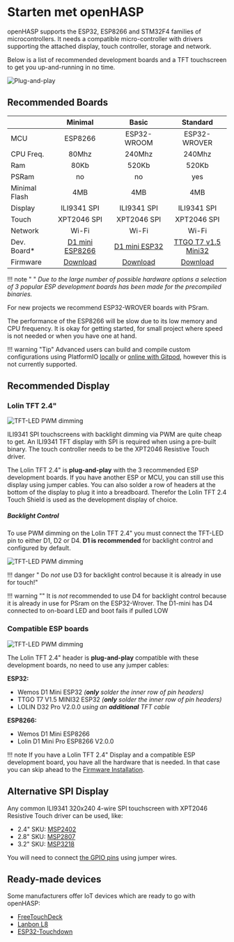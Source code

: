 <h1>Starten met openHASP</h1>

openHASP supports the ESP32, ESP8266 and STM32F4 families of microcontrollers.
It needs a compatible micro-controller with drivers supporting the attached display, touch controller, storage and network.

Below is a list of recommended development boards and a TFT touchscreen to get you up-and-running in no time.

![Plug-and-play](assets/images/lolin-esp.png "ESP with Lolin 2.4&quot;")

## Recommended Boards

<style>
table th:first-of-type {
    width: 12%;
}
table th:nth-of-type(2) {
    width: 22%;
}
table th:nth-of-type(3) {
    width: 22%;
}
table th:nth-of-type(4) {
    width: 22%;
}
table th:last-of-type {
    width: 22%;
}
</style>
|&nbsp;       | Minimal     | Basic        | Standard
|:----        |:----:       |:----:        |:----:
| MCU         | ESP8266     | ESP32-WROOM  | ESP32-WROVER 
| CPU Freq.   | 80Mhz       | 240Mhz       | 240Mhz   
| Ram         | 80Kb        | 520Kb        | 520Kb
| PSRam       | no          | no           | yes
| Minimal Flash | 4MB         | 4MB          | 4MB
| Display     | ILI9341 SPI | ILI9341 SPI  | ILI9341 SPI
| Touch       | XPT2046 SPI | XPT2046 SPI  | XPT2046 SPI
| Network     | Wi-Fi        | Wi-Fi         | Wi-Fi
| Dev. Board* |[D1 mini ESP8266][3]|[D1 mini ESP32][4]|[TTGO T7 v1.5 Mini32][5]
| Firmware    | [Download][1] | [Download][1]  | [Download][1]

[1]: https://github.com/HASwitchPlate/openHASP/releases/v0.6.0
[3]: https://www.aliexpress.com/item/32643142716.html
[4]: https://www.aliexpress.com/item/32815530502.html
[5]: https://www.aliexpress.com/item/32977375539.html

!!! note " "
    *Due to the large number of possible hardware options a selection of 3 popular ESP development boards has been made for the precompiled binaries.*

For new projects we recommend ESP32-WROVER boards with PSram.

The performance of the ESP8266 will be slow due to its low memory and CPU frequency.
It is okay for getting started, for small project where speed is not needed or when you have one at hand.

!!! warning "Tip"
    Advanced users can build and compile custom configurations using PlatformIO [locally](compiling/local.md) or [online with Gitpod](compiling/gitpod.md), however this is not currently supported.


## Recommended Display
### Lolin TFT 2.4"

![TFT-LED PWM dimming](assets/images/lolin24tft.png)

ILI9341 SPI touchscreens with backlight dimming via PWM are quite cheap to get.
An ILI9341 TFT display with SPI is required when using a pre-built binary.
The touch controller needs to be the XPT2046 Resistive Touch driver.

The Lolin TFT 2.4" is **plug-and-play** with the 3 recommended ESP development boards.
If you have another ESP or MCU, you can still use this display using jumper cables.
You can also solder a row of headers at the bottom of the display to plug it into a breadboard.
Therefor the Lolin TFT 2.4 Touch Shield is used as the development display of choice.

##### Backlight Control

To use PWM dimming on the Lolin TFT 2.4" you must connect the TFT-LED pin to either D1, D2 or D4.
**D1 is recommended** for backlight control and configured by default.

![TFT-LED PWM dimming](assets/images/tft-led-pwm.png)

!!! danger "<i class="fa fa-exclamation-triangle"></i> Do *not* use D3 for backlight control because it is already in use for touch!"

!!! warning ""
    It is *not* recommended to use D4 for backlight control because it is already in use for PSram on the ESP32-Wrover.
    The D1-mini has D4 connected to on-board LED and boot fails if pulled LOW

### Compatible ESP boards

![TFT-LED PWM dimming](assets/images/esp_boards.png)

The Lolin TFT 2.4" header is **plug-and-play** compatible with these development boards,
no need to use any jumper cables:

**ESP32:**

- Wemos D1 Mini ESP32 *(**only** solder the inner row of pin headers)*
- TTGO T7 V1.5 MINI32 ESP32 *(**only** solder the inner row of pin headers)*
- LOLIN D32 Pro V2.0.0 *using an **additional** TFT cable*

**ESP8266:**

- Wemos D1 Mini ESP8266
- Lolin D1 Mini Pro ESP8266 V2.0.0

!!! note
    If you have a Lolin TFT 2.4" Display and a compatible ESP development board, you have all the hardware that is needed.
    In that case you can skip ahead to the [Firmware Installation](../installation/esp32).

## Alternative SPI Display

Any common ILI9341 320x240 4-wire SPI touchscreen with XPT2046 Resistive Touch driver can be used, like:

- 2.4" SKU: [MSP2402](http://www.lcdwiki.com/2.4inch_SPI_Module_ILI9341_SKU:MSP2402)
- 2.8" SKU: [MSP2807](http://www.lcdwiki.com/2.8inch_SPI_Module_ILI9341_SKU:MSP2807)
- 3.2" SKU: [MSP3218](http://www.lcdwiki.com/3.2inch_SPI_Module_ILI9341_SKU:MSP3218)

You will need to connect [the GPIO pins](../displays/MSPxxxx) using jumper wires.

## Ready-made devices

Some manufacturers offer IoT devices which are ready to go with openHASP:

- [FreeTouchDeck](../devices/freetouchdeck)
- [Lanbon L8](../devices/lanbon-l8)
- [ESP32-Touchdown](../devices/esp32-touchdown)
